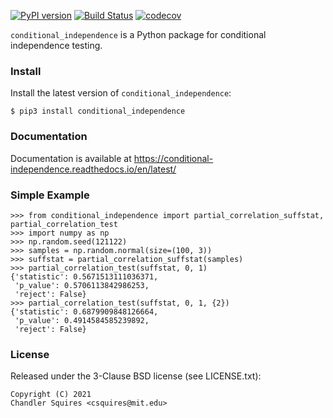 [![PyPI version](https://badge.fury.io/py/conditional_independence.svg)](https://badge.fury.io/py/conditional_independence)
[![Build Status](https://travis-ci.com/uhlerlab/conditional_independence.svg?branch=main)](https://travis-ci.com/uhlerlab/conditional_independence)
[![codecov](https://codecov.io/gh/uhlerlab/conditional_independence/branch/main/graph/badge.svg?token=TC78IEMINI)](https://codecov.io/gh/uhlerlab/conditional_independence)

`conditional_independence` is a Python package for conditional independence testing.

### Install
Install the latest version of `conditional_independence`:
```
$ pip3 install conditional_independence
```

### Documentation
Documentation is available at https://conditional-independence.readthedocs.io/en/latest/


### Simple Example

```
>>> from conditional_independence import partial_correlation_suffstat, partial_correlation_test
>>> import numpy as np
>>> np.random.seed(121122)
>>> samples = np.random.normal(size=(100, 3))
>>> suffstat = partial_correlation_suffstat(samples)
>>> partial_correlation_test(suffstat, 0, 1)
{'statistic': 0.5671513111036371,
 'p_value': 0.5706113842986253,
 'reject': False}
>>> partial_correlation_test(suffstat, 0, 1, {2})
{'statistic': 0.6879909848126664,
 'p_value': 0.4914584585239892,
 'reject': False}
```

### License

Released under the 3-Clause BSD license (see LICENSE.txt):
```
Copyright (C) 2021
Chandler Squires <csquires@mit.edu>
```
